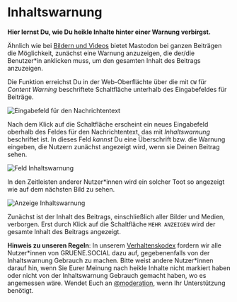 # Inhaltswarnung

**Hier lernst Du, wie Du heikle Inhalte hinter einer Warnung verbirgst.**

Ähnlich wie bei [Bildern und Videos](toots/media.md?id=medien-als-heikel-markieren) bietet Mastodon bei ganzen Beiträgen die Möglichkeit, zunächst eine Warnung anzuzeigen, die der/die Benutzer\*in anklicken muss, um den gesamten Inhalt des Beitrags anzuzeigen.

Die Funktion erreichst Du in der Web-Oberflächte über die mit `CW` für _Content Warning_ beschriftete Schaltfläche unterhalb des Eingabefeldes für Beiträge.

![Eingabefeld für den Nachrichtentext](https://github.com/netzbegruenung/handbuch.gruene.social/raw/master/docs/toots/img/toot-form-screenshot.png)

Nach dem Klick auf die Schaltfläche erscheint ein neues Eingabefeld oberhalb des Feldes für den Nachrichtentext, das mit _Inhaltswarnung_ beschriftet ist. In dieses Feld _kannst_ Du eine Überschrift bzw. die Warnung eingeben, die Nutzern zunächst angezeigt wird, wenn sie Deinen Beitrag sehen.

![Feld Inhaltswarnung](https://github.com/netzbegruenung/handbuch.gruene.social/raw/master/docs/toots/img/content-warning-form.png)

In den Zeitleisten anderer Nutzer\*innen wird ein solcher Toot so angezeigt wie auf dem nächsten Bild zu sehen.

![Anzeige Inhaltswarnung](https://github.com/netzbegruenung/handbuch.gruene.social/raw/master/docs/toots/img/content-warning-display.png)

Zunächst ist der Inhalt des Beitrags, einschließlich aller Bilder und Medien, verborgen. Erst durch Klick auf die Schaltfläche `MEHR ANZEIGEN` wird der gesamte Inhalt des Beitrags angezeigt.

**Hinweis zu unseren Regeln**: In unserem [Verhaltenskodex](https://gruene.social/about/more#codeofconduct) fordern wir alle Nutzer\*innen von GRUENE.SOCIAL dazu auf, gegebenenfalls von der Inhaltswarnung Gebrauch zu machen. Bitte weist andere Nutzer\*innen darauf hin, wenn Sie Eurer Meinung nach heikle Inhalte nicht markiert haben oder nicht von der Inhaltswarnung Gebrauch gemacht haben, wo es angemessen wäre. Wendet Euch an [@moderation](https://gruene.social/@moderation), wenn Ihr Unterstützung benötigt.

